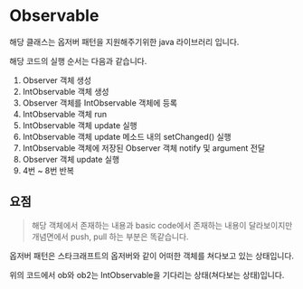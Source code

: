 # Observable

해당 클래스는 옵저버 패턴을 지원해주기위한 java 라이브러리 입니다.

해당 코드의 실행 순서는 다음과 같습니다.

1. Observer 객체 생성
2. IntObservable 객체 생성
3. Observer 객체를 IntObservable 객체에 등록
4. IntObservable 객체 run
5. IntObservable 객체 update 실행
6. IntObservable 객체 update 메소드 내의 setChanged() 실행
7. IntObservable 객체에 저장된 Observer 객체 notify 및 argument 전달
8. Observer 객체 update 실행
9. 4번 ~ 8번 반복


## 요점

> 해당 객체에서 존재하는 내용과 basic code에서 존재하는 내용이 달라보이지만 개념면에서 push, pull 하는 부분은 똑같습니다.


옵저버 패턴은 스타크래프트의 옵저버와 같이 어떠한 객체를 쳐다보고 있는 상태입니다.

위의 코드에서 ob와 ob2는 IntObservable을 기다리는 상태(쳐다보는 상태)입니다.

